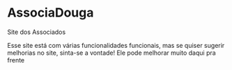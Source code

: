 # AssociaDouga
Site dos Associados

Esse site está com várias funcionalidades funcionais, mas se quiser sugerir melhorias no site, sinta-se a vontade!
Ele pode melhorar muito daqui pra frente
